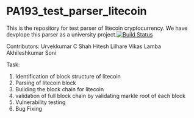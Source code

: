 # PA193_test_parser_litecoin
This is the repository for test parser of litecoin cryptocurrency. We have devplope this parser as a university project.[![Build Status](https://travis-ci.org/Urvek/PA193_test_parser_litecoin.svg?branch=master)](https://travis-ci.org/Urvek/PA193_test_parser_litecoin)

Contributors:
Urvekkumar C Shah
Hitesh Lilhare
Vikas Lamba
Akhileshkumar Soni

Task:
1. Identification of block structure of litecoin
2. Parsing of litecoin block
3. Building the block chain for litecoin
4. validation of full block chain by validating markle root of each block
5. Vulnerability testing
6. Bug Fixing


